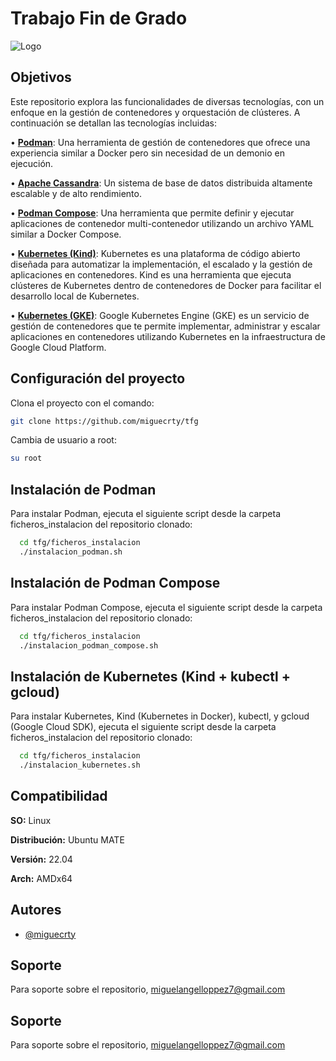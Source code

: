 # Trabajo Fin de Grado

   
![Logo](https://www.us.es/sites/default/files/inline-images/US-marca-digital_0.png)


## Objetivos

Este repositorio explora las funcionalidades de diversas tecnologías, con un enfoque en la gestión de contenedores y orquestación de clústeres. A continuación se detallan las tecnologías incluidas:

• **[Podman](https://github.com/containers/podman)**: Una herramienta de gestión de contenedores que ofrece una experiencia similar a Docker pero sin necesidad de un demonio en ejecución.

• **[Apache Cassandra](https://cassandra.apache.org/_/index.html)**: Un sistema de base de datos distribuida altamente escalable y de alto rendimiento.

• **[Podman Compose](https://github.com/containers/podman-compose)**: Una herramienta que permite definir y ejecutar aplicaciones de contenedor multi-contenedor utilizando un archivo YAML similar a Docker Compose.

• **[Kubernetes (Kind)](https://kind.sigs.k8s.io/)**:  Kubernetes es una plataforma de código abierto diseñada para automatizar la implementación, el escalado y la gestión de aplicaciones en contenedores. Kind es una herramienta que ejecuta clústeres de Kubernetes dentro de contenedores de Docker para facilitar el desarrollo local de Kubernetes.

• **[Kubernetes (GKE)](https://cloud.google.com/kubernetes-engine?hl=es-419)**: Google Kubernetes Engine (GKE) es un servicio de gestión de contenedores que te permite implementar, administrar y escalar aplicaciones en contenedores utilizando Kubernetes en la infraestructura de Google Cloud Platform.


## Configuración del proyecto


Clona el proyecto con el comando:
```bash
git clone https://github.com/miguecrty/tfg
```
Cambia de usuario a root:
```bash
su root
```

## Instalación de Podman
Para instalar Podman, ejecuta el siguiente script desde la carpeta ficheros_instalacion del repositorio clonado:
```bash
  cd tfg/ficheros_instalacion
  ./instalacion_podman.sh
```
  ## Instalación de Podman Compose
Para instalar Podman Compose, ejecuta el siguiente script desde la carpeta ficheros_instalacion del repositorio clonado:
```bash
  cd tfg/ficheros_instalacion
  ./instalacion_podman_compose.sh
```
  ## Instalación de Kubernetes (Kind + kubectl + gcloud)
Para instalar Kubernetes, Kind (Kubernetes in Docker), kubectl, y gcloud (Google Cloud SDK), ejecuta el siguiente script desde la carpeta ficheros_instalacion del repositorio clonado:
```bash
  cd tfg/ficheros_instalacion
  ./instalacion_kubernetes.sh
```
## Compatibilidad

**SO:** Linux

**Distribución:** Ubuntu MATE

**Versión:** 22.04

**Arch:** AMDx64


## Autores

- [@miguecrty](https://www.github.com/miguecrty)


## Soporte

Para soporte sobre el repositorio, miguelangelloppez7@gmail.com



## Soporte

Para soporte sobre el repositorio, miguelangelloppez7@gmail.com

